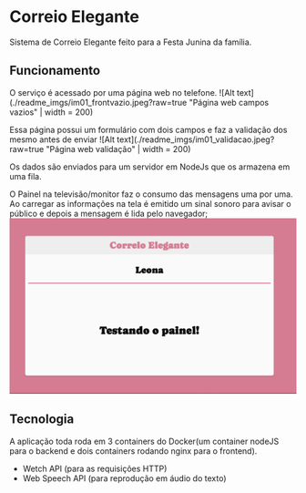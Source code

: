 # Correio Elegante
Sistema de Correio Elegante feito para a Festa Junina da família.

## Funcionamento
O serviço é acessado por uma página web no telefone. 
![Alt text](./readme_imgs/im01_frontvazio.jpeg?raw=true "Página web campos vazios" | width = 200)

Essa página possui um formulário com dois campos e faz a validação dos mesmo antes de enviar
![Alt text](./readme_imgs/im01_validacao.jpeg?raw=true "Página web validação"  | width = 200)

Os dados são enviados para um servidor em NodeJs que os armazena em uma fila.

O Painel na televisão/monitor faz o consumo das mensagens uma por uma.
Ao carregar as informações na tela é emitido um sinal sonoro para avisar o público e depois a mensagem é lida pelo navegador;
![Alt text](./readme_imgs/im02_frontpainel.png?raw=true "Painel" )

## Tecnologia
A aplicação toda roda em 3 containers do Docker(um container nodeJS para o backend e dois containers rodando nginx para o frontend).
- Wetch API (para as requisições HTTP)
- Web Speech API (para reprodução em áudio do texto)
